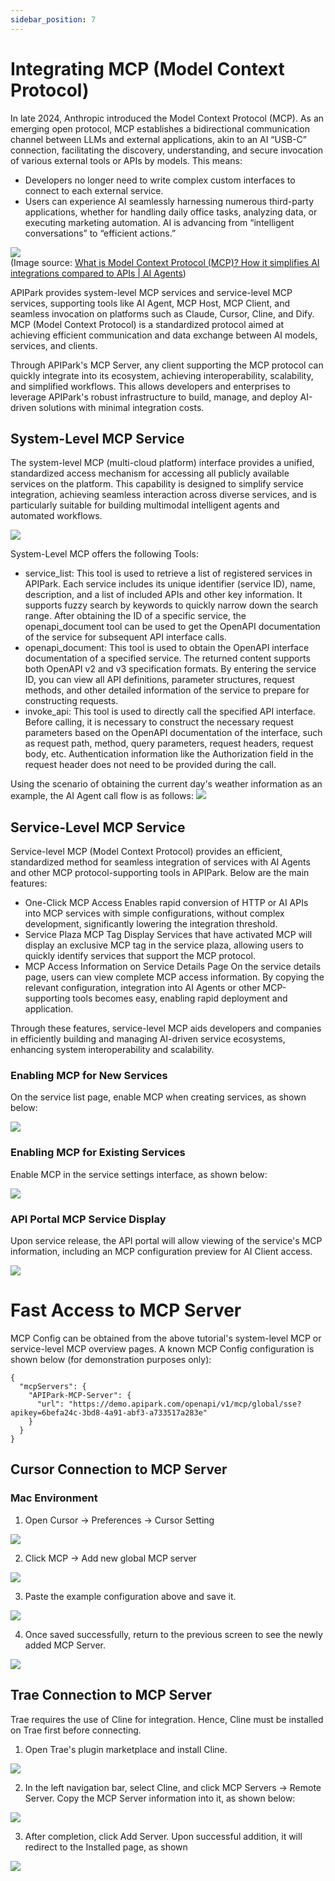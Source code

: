 ```yaml
---
sidebar_position: 7
---
```


# Integrating MCP (Model Context Protocol)

In late 2024, Anthropic introduced the Model Context Protocol (MCP). As an emerging open protocol, MCP establishes a bidirectional communication channel between LLMs and external applications, akin to an AI “USB-C” connection, facilitating the discovery, understanding, and secure invocation of various external tools or APIs by models. This means:
- Developers no longer need to write complex custom interfaces to connect to each external service.
- Users can experience AI seamlessly harnessing numerous third-party applications, whether for handling daily office tasks, analyzing data, or executing marketing automation. AI is advancing from “intelligent conversations” to “efficient actions.”

![](images/2025-04-17/5c66ac7fe14cfb3589ba6f3d87f2ebb396bb008bb4405fee8f45925be5c8593c.png)  
(Image source: [What is Model Context Protocol (MCP)? How it simplifies AI integrations compared to APIs | AI Agents](https://norahsakal.com/blog/mcp-vs-api-model-context-protocol-explained/))

APIPark provides system-level MCP services and service-level MCP services, supporting tools like AI Agent, MCP Host, MCP Client, and seamless invocation on platforms such as Claude, Cursor, Cline, and Dify. MCP (Model Context Protocol) is a standardized protocol aimed at achieving efficient communication and data exchange between AI models, services, and clients.

Through APIPark's MCP Server, any client supporting the MCP protocol can quickly integrate into its ecosystem, achieving interoperability, scalability, and simplified workflows. This allows developers and enterprises to leverage APIPark's robust infrastructure to build, manage, and deploy AI-driven solutions with minimal integration costs.

## System-Level MCP Service

The system-level MCP (multi-cloud platform) interface provides a unified, standardized access mechanism for accessing all publicly available services on the platform. This capability is designed to simplify service integration, achieving seamless interaction across diverse services, and is particularly suitable for building multimodal intelligent agents and automated workflows.

![](images/2025-04-17/407d7295fd85a1babf4766765288cd0054720c853579f9a3c4f6a1dd7b9bd19b.png)  

System-Level MCP offers the following Tools:
- service_list: This tool is used to retrieve a list of registered services in APIPark. Each service includes its unique identifier (service ID), name, description, and a list of included APIs and other key information. It supports fuzzy search by keywords to quickly narrow down the search range. After obtaining the ID of a specific service, the openapi_document tool can be used to get the OpenAPI documentation of the service for subsequent API interface calls.
- openapi_document: This tool is used to obtain the OpenAPI interface documentation of a specified service. The returned content supports both OpenAPI v2 and v3 specification formats. By entering the service ID, you can view all API definitions, parameter structures, request methods, and other detailed information of the service to prepare for constructing requests.
- invoke_api: This tool is used to directly call the specified API interface. Before calling, it is necessary to construct the necessary request parameters based on the OpenAPI documentation of the interface, such as request path, method, query parameters, request headers, request body, etc. Authentication information like the Authorization field in the request header does not need to be provided during the call.

Using the scenario of obtaining the current day's weather information as an example, the AI Agent call flow is as follows:
![](images/2025-04-17/be8e4a71fe0b95ec8daee0b547c01ace8b6743b177ae4ee656fc8b0387d8d128.png)  

## Service-Level MCP Service

Service-level MCP (Model Context Protocol) provides an efficient, standardized method for seamless integration of services with AI Agents and other MCP protocol-supporting tools in APIPark. Below are the main features:
- One-Click MCP Access
Enables rapid conversion of HTTP or AI APIs into MCP services with simple configurations, without complex development, significantly lowering the integration threshold.
- Service Plaza MCP Tag Display
Services that have activated MCP will display an exclusive MCP tag in the service plaza, allowing users to quickly identify services that support the MCP protocol.
- MCP Access Information on Service Details Page
On the service details page, users can view complete MCP access information. By copying the relevant configuration, integration into AI Agents or other MCP-supporting tools becomes easy, enabling rapid deployment and application.

Through these features, service-level MCP aids developers and companies in efficiently building and managing AI-driven service ecosystems, enhancing system interoperability and scalability.

### Enabling MCP for New Services

On the service list page, enable MCP when creating services, as shown below:

![](images/2025-04-17/65b637490205f5489a640c7ae8240f8d64a393ab58f4f2ab9a2d43741bcd82e3.png)  

### Enabling MCP for Existing Services

Enable MCP in the service settings interface, as shown below:

![](images/2025-04-17/b4a6228731755144da941173a2136d57ad81ebd822679b3639ae76f82bcd0e05.png)  

### API Portal MCP Service Display

Upon service release, the API portal will allow viewing of the service's MCP information, including an MCP configuration preview for AI Client access.

![](images/2025-04-17/7737389269bde43624b1240b5762aaaa5b4dab9e6b9dc96370de44d2dddf9845.png)  

# Fast Access to MCP Server

MCP Config can be obtained from the above tutorial's system-level MCP or service-level MCP overview pages. A known MCP Config configuration is shown below (for demonstration purposes only):

```
{
  "mcpServers": {
    "APIPark-MCP-Server": {
      "url": "https://demo.apipark.com/openapi/v1/mcp/global/sse?apikey=6befa24c-3bd8-4a91-abf3-a733517a283e"
    }
  }
}
```

## Cursor Connection to MCP Server 
### Mac Environment

1. Open Cursor -> Preferences -> Cursor Setting

![](images/2025-04-17/ff9fd6b2880c06086e026e62d75c6b47654f7829302f5e63f80f1f0083804caf.png)  

2. Click MCP -> Add new global MCP server

![](images/2025-04-17/e6885e9570fc90f5444573f82f41faf27faed9f07a7014330d2dc92ef82a624c.png)  

3. Paste the example configuration above and save it.

![](images/2025-04-17/9b42d344aacf3044312f81d2a7800e92634e10422016542ceebf47ab6abb2bb7.png)  

4. Once saved successfully, return to the previous screen to see the newly added MCP Server.

![](images/2025-04-17/91fcfe67c9e9408008c0ded015180ab7b74a5ca4cc69b7d24d16359e0fc9347f.png)  

## Trae Connection to MCP Server
Trae requires the use of Cline for integration. Hence, Cline must be installed on Trae first before connecting.

1. Open Trae's plugin marketplace and install Cline.

![](images/2025-04-17/ea7c162087c63c25523896b9da54ce04f58ec3da47d3e1c2a1c4b45bdc218aad.png)  

2. In the left navigation bar, select Cline, and click MCP Servers -> Remote Server. Copy the MCP Server information into it, as shown below:

![](images/2025-04-17/4f17f66d95ecc97a2fb3d1ade21cf96988b4fe4ec83fd118a76b65fd7bf439b4.png)  

3. After completion, click Add Server. Upon successful addition, it will redirect to the Installed page, as shown

![](images/2025-04-17/4f17f66d95ecc97a2fb3d1ade21cf96988b4fe4ec83fd118a76b65fd7bf439b4.png)  